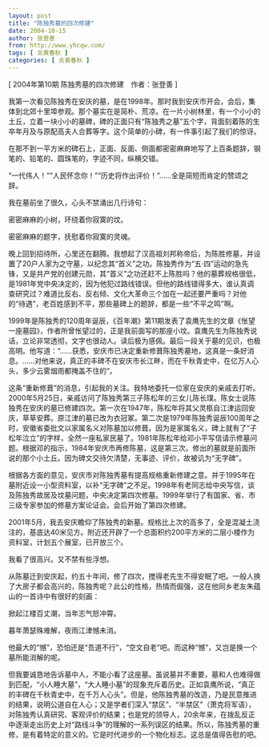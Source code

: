 ```yaml
---
layout: post
title: "陈独秀墓的四次修建"
date: 2004-10-15
author: 张登善
from: http://www.yhcqw.com/
tags: [ 炎黄春秋 ]
categories: [ 炎黄春秋 ]
---
```



[ 2004年第10期 陈独秀墓的四次修建　作者：张登善 ]


我第一次看见陈独秀在安庆的墓，是在1998年。那时我到安庆市开会，会后，集体到北郊十里埠参观。那个墓实在是简朴、荒凉。在一片小树林里，有一个小小的土丘，立着一块小小的墓碑，碑的正面只有“陈独秀之墓”五个字，背面刻着陈的生卒年月及与原配高夫人合葬等字。这个简单的小碑，有一件事引起了我们的惊讶。

在那不到一平方米的碑石上，正面、反面、侧面都密密麻麻地写了上百条题辞，钢笔的、铅笔的、圆珠笔的，字迹不同，纵横交错。

“一代伟人！”“人民怀念你！”“历史将作出评价！”……全是简短而肯定的赞颂之辞。

我在墓前坐了很久，心头不禁涌出几行诗句：

密密麻麻的小树，环绕着你寂寞的坟。

密密麻麻的题字，抚慰着你寂寞的灵魂。


晚上回到招待所，心里还在翻腾。我想起了汉高祖刘邦称帝后，为陈胜修墓，并设置了20户人家为之守墓，以纪念其“首义”之功。陈独秀作为“五·四”运动的急先锋，又是共产党的创建元勋，其“首义”之功还赶不上陈胜吗？他的墓葬规格很低，是1981年党中央决定的，因为他犯过路线错误。但他的路线错得多大，谁认真调查研究过？难道比反右、反右倾、文化大革命三个加在一起还要严重吗？对他的“待遇”，老百姓感到不平，那些墓碑上的题辞，都是一些“不平之鸣”啊。


1999年是陈独秀的120周年诞辰，《百年潮》第11期发表了袁鹰先生的文章《怅望一座墓园》，作者所曾怅望过的，正是我前面写的那座小坟。袁鹰先生为陈独秀说话，立论非常透彻，文字也很动人。读后极为感佩。最后一段关于墓的见识，也极高明。他写道：“……获悉，安庆市已决定重新修葺陈独秀墓地，这真是一条好消息。……对他来说，真正的丰碑不在安庆市长江畔，而在千秋青史中，在亿万人心头，多少云雾烟雨都掩盖不住的”。


这条“重新修葺”的消息，引起我的关注。我特地委托一位家在安庆的亲戚去打听。2000年5月25日，亲戚访问了陈独秀第三子陈松年的三女儿陈长璞。陈女士说陈独秀在安庆的墓已修建四次。第一次在1947年，陈松年将其父灵柩自江津运回安庆，草草安葬。原江津的墓已改为衣冠冢。第二次是1979年陈独秀诞辰100周年之时，安徽省委批文以家属名义对陈墓加以修葺。因为是家属名义，碑上就有了“子松年泣立”的字样，全然一座私家民墓了。1981年陈松年给邓小平写信请示修墓问题。根据邓的指示，1984年安庆市再修陈墓，这是第三次。修出的墓就是前面所说的那个小土丘。因为碑文交待欠清楚，无事迹、评价，故被讥为“无字碑”。


根据各方面的意见，安庆市对陈独秀墓有提高规格重新修建之意。并于1995年在墓附近设一小型资料室，以补“无字碑”之不足。1998年有老同志给中央写信，谈及陈独秀故居及坟墓问题，中央决定第四次修墓。1999年举行了有国家、省、市三级专家参加的修墓方案论证会。会后开始了第四次修建。


2001年5月，我去安庆瞻仰了陈独秀的新墓。规格比上次的高多了，全是混凝土浇注的，基底达40米见方。附近还开辟了一个总面积约200平方米的二层小楼作为资料室，计划五个展室，已开放三个。

我看了很高兴。又不禁有些浮想。


从陈墓迁到安庆起，约五十年间，修了四次，搅得老先生不得安眠了吧。一般人换了大房子都会高兴的，陈独秀呢？此公的性格，热情而倔强，这在他同乡老友朱蕴山的一首诗中有很好的刻画：

掀起江楼百丈潮，当年志气怒冲霄。

暮年萧瑟殊难解，夜雨江津憾未消。

他最大的“憾”，恐怕还是“吾道不行”，“空文自老”吧。而这种“憾”，又岂是换一个墓所能消解的呢。


但我要诚恳地告诉墓中人，不能小看了这座墓。虽说墓并不重要，墓和人也难得做到匹配，“小人睡大墓”，“大人睡小墓”的现象充斥着历史。正如袁鹰所说，“真正的丰碑在千秋青史中，在千万人心头”。但是，他陈独秀墓的改造，乃是民意推进的结果，说明公道自在人心；又是学者们深入“禁区”、“半禁区”（萧克将军语），对陈独秀认真研究、客观评价的结果；也是党的领导人，20余年来，在拨乱反正中逐渐走出历史上对“路线斗争”的理解的一系列误区的结果。所以，陈独秀墓的重修，是有着特定的意义的。它是时代进步的一个物化标志。这总是值得告慰的吧。


